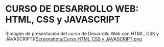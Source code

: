 # CURSO DE DESARROLLO WEB: HTML, CSS y JAVASCRIPT
![Imágen de presentación del curso de Desarrollo Web con HTML, CSS y JAVASCRIPT]([Screenshots/Curso HTML CSS y JAVASCRIPT.png](https://github.com/VuitBlack/Curso-HTML-CSS-y-JavaSCRIPT/blob/c4f014c8d7e9b80446a59ac7d05ad5403a56a2be/Screenshots/Curso%20HTML%20CSS%20y%20JAVASCRIPT.png)


